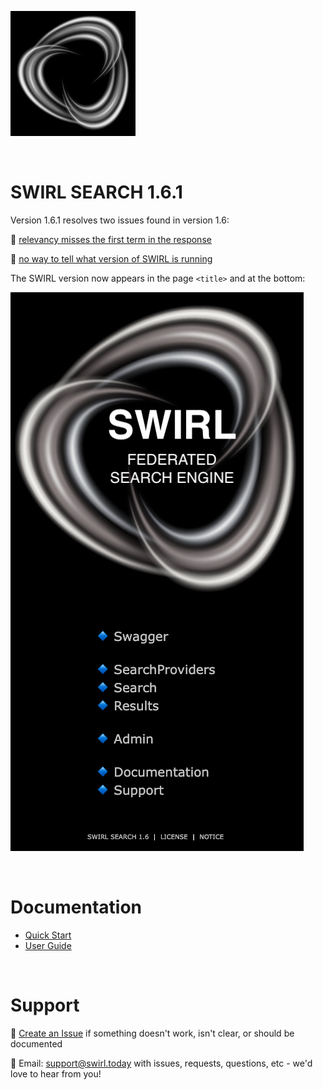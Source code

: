 ![SWIRL Logo](./images/swirl_logo_notext_200.jpg)

<br/>

# SWIRL SEARCH 1.6.1

Version 1.6.1 resolves two issues found in version 1.6:

:small_blue_diamond: [relevancy misses the first term in the response](https://github.com/sidprobstein/swirl-search/issues/62)

:small_blue_diamond: [no way to tell what version of SWIRL is running](https://github.com/sidprobstein/swirl-search/issues/63)

The SWIRL version now appears in the page ```<title>``` and at the bottom:

![SWIRL homepage, now with version](./images/swirl_frontpage.png)

<br/>

# Documentation

* [Quick Start](https://github.com/sidprobstein/swirl-search/wiki/1.-Quick-Start)
* [User Guide](https://github.com/sidprobstein/swirl-search/wiki/2.-User-Guide)

<br/>

# Support

:small_blue_diamond: [Create an Issue](https://github.com/sidprobstein/swirl-search/issues) if something doesn't work, isn't clear, or should be documented

:small_blue_diamond: Email: [support@swirl.today](mailto:support@swirl.today) with issues, requests, questions, etc - we'd love to hear from you!
